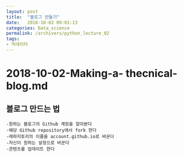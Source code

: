 ```yaml
---
layout: post
title:  "블로그 만들기"
date:   2018-10-02 09:01:13
categories: Data_science
permalink: /archivers/python_lecture_02 
tags:
- 빅데이터
---
```


# 2018-10-02-Making-a- thecnical-blog.md

## 블로그 만드는 법

    -원하는 블로그의 Github 계정을 알아본다
    -해당 Github repository에서 fork 한다
    -레파지토리의 이름을 account.github.io로 바꾼다
    -자신이 원하는 설정으로 바꾼다
    -콘텐츠를 업데이트 한다 

